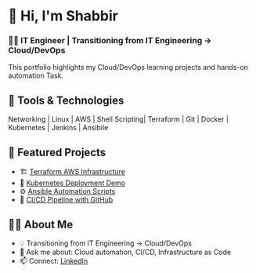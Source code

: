  # 👋 Hi, I'm Shabbir
### 🧑‍💻 IT Engineer | Transitioning from IT Engineering → Cloud/DevOps

This portfolio highlights my Cloud/DevOps learning projects and hands-on automation Task.

## 🔧 Tools & Technologies
Networking | Linux | AWS | Shell Scripting| Terraform | Git | Docker | Kubernetes | Jenkins | Ansibile

## 📂 Featured Projects
- 🏗️ [Terraform AWS Infrastructure](https://github.com/username/terraform-aws-vpc)
- 🐳 [Kubernetes Deployment Demo](https://github.com/username/k8s-deployment)
- ⚙️ [Ansible Automation Scripts](https://github.com/username/ansible-server-setup)
- 🚀 [CI/CD Pipeline with GitHub](https://github.com/username/github-actions-pipeline)

## 🧑‍💻 About Me
- 💡 Transitioning from IT Engineering → Cloud/DevOps
- 💬 Ask me about: Cloud automation, CI/CD, Infrastructure as Code
- 📫 Connect: [LinkedIn](https://linkedin.com/in/yourprofile)



